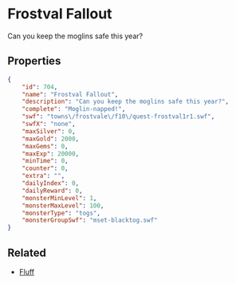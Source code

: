 # Frostval Fallout

Can you keep the moglins safe this year?

## Properties

```json
{
    "id": 704,
    "name": "Frostval Fallout",
    "description": "Can you keep the moglins safe this year?",
    "complete": "Moglin-napped!",
    "swf": "towns\/frostvale\/f10\/quest-frostval1r1.swf",
    "swfX": "none",
    "maxSilver": 0,
    "maxGold": 2000,
    "maxGems": 0,
    "maxExp": 20000,
    "minTime": 0,
    "counter": 0,
    "extra": "",
    "dailyIndex": 0,
    "dailyReward": 0,
    "monsterMinLevel": 1,
    "monsterMaxLevel": 100,
    "monsterType": "togs",
    "monsterGroupSwf": "mset-blacktog.swf"
}
```

## Related

- [Fluff](../items/4690-fluff.md)

